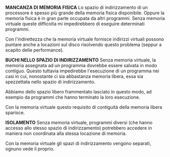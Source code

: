 **MANCANZA DI MEMORIA FISICA**
Lo spazio di indirizzamento di un processore è spesso più grande della memoria fisica disponibile. Oppure la memoria fisica è in gran parte occupata da altri programmi. Senza memoria virtuale queste difficolta mi impedirebbero di eseguire determinati programmi.

Con l'indirettezza che la memoria virtuale fornisce indirizzi virtuali possono puntare anche a locazioni sul disco risolvendo questo problema (seppur a scapito delle performance). 

**BUCHI NELLO SPAZIO DI INDIRIZZAMENTO**
Senza memoria virtuale, la memoria assegnata ad un programma dovrebbe essere salvata in modo contiguo. Questo tuttavia impedirebbe 
l'esecuzione di un programma nei casi in cui, nonostante ci sia abbastanza memoria libera, essa sia spezzettata nello spazio di indirizzamento. 

Abbiamo dello spazio libero frammentato lasciato in questo modo, ad esempio da programmi che hanno terminato la loro esecuzione.

Con la memoria virtuale questo requisito di contiguità della memoria libera sparisce.

**ISOLAMENTO**
Senza memoria virtuale, programmi diversi (che hanno accesso allo stesso spazio di indirizzamento) potrebbero accedere in maniera non coordinata alla stessa locazione di memoria.

Con la memoria virtuale gli spazi di indirizzamento vengono separati, ognuno vede il proprio.